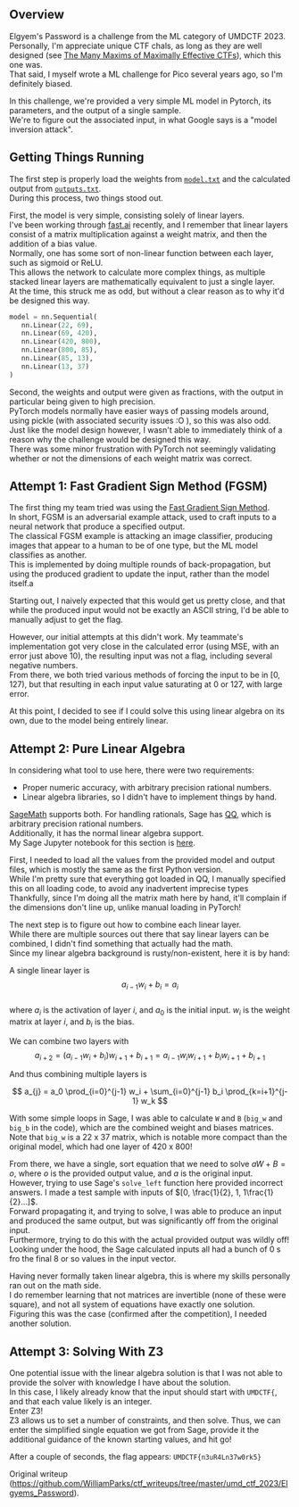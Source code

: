 ## Overview  
Elgyem's Password is a challenge from the ML category of UMDCTF 2023.  
Personally, I'm appreciate unique CTF chals, as long as they are well designed
(see [The Many Maxims of Maximally Effective
CTFs](https://web.archive.org/web/20220702025238/http://54.212.176.14/maxims.html)),
which this one was.  
That said, I myself wrote a ML challenge for Pico several years ago, so I'm
definitely biased.

In this challenge, we're provided a very simple ML model in Pytorch, its
parameters, and the output of a single sample.  
We're to figure out the associated input, in what Google says is a "model
inversion attack".

## Getting Things Running  
The first step is properly load the weights from [`model.txt`](model.txt) and
the calculated output from [`outputs.txt`](outputs.txt).  
During this process, two things stood out.

First, the model is very simple, consisting solely of linear layers.  
I've been working through [fast.ai](fast.ai) recently, and I remember that
linear layers consist of a matrix multiplication against a weight matrix, and
then the addition of a bias value.  
Normally, one has some sort of non-linear function between each layer, such as
sigmoid or ReLU.  
This allows the network to calculate more complex things, as multiple stacked
linear layers are mathematically equivalent to just a single layer.  
At the time, this struck me as odd, but without a clear reason as to why it'd
be designed this way.

```python  
model = nn.Sequential(  
   nn.Linear(22, 69),  
   nn.Linear(69, 420),  
   nn.Linear(420, 800),  
   nn.Linear(800, 85),  
   nn.Linear(85, 13),  
   nn.Linear(13, 37)  
)  
```

Second, the weights and output were given as fractions, with the output in
particular being given to high precision.  
PyTorch models normally have easier ways of passing models around, using
pickle (with associated security issues :O ), so this was also odd.  
Just like the model design however, I wasn't able to immediately think of a
reason why the challenge would be designed this way.  
There was some minor frustration with PyTorch not seemingly validating whether
or not the dimensions of each weight matrix was correct.

## Attempt 1: Fast Gradient Sign Method (FGSM)  
The first thing my team tried was using the [Fast Gradient Sign
Method](https://pytorch.org/tutorials/beginner/fgsm_tutorial.html).  
In short, FGSM is an adversarial example attack, used to craft inputs to a
neural network that produce a specified output.  
The classical FGSM example is attacking an image classifier, producing images
that appear to a human to be of one type, but the ML model classifies as
another.  
This is implemented by doing multiple rounds of back-propagation, but using
the produced gradient to update the input, rather than the model itself.a

Starting out, I naively expected that this would get us pretty close, and that
while the produced input would not be exactly an ASCII string, I'd be able to
manually adjust to get the flag.

However, our initial attempts at this didn't work. My teammate's
implementation got very close in the calculated error (using MSE, with an
error just above 10), the resulting input was not a flag, including several
negative numbers.  
From there, we both tried various methods of forcing the input to be in [0,
127), but that resulting in each input value saturating at 0 or 127, with
large error.

At this point, I decided to see if I could solve this using linear algebra on
its own, due to the model being entirely linear.

## Attempt 2: Pure Linear Algebra  
In considering what tool to use here, there were two requirements:  
- Proper numeric accuracy, with arbitrary precision rational numbers.  
- Linear algebra libraries, so I didn't have to implement things by hand.

[SageMath](https://www.sagemath.org/) supports both.  For handling rationals,
Sage has
[QQ](https://doc.sagemath.org/html/en/reference/rings_standard/sage/rings/rational_field.html),
which is arbitrary precision rational numbers.  
Additionally, it has the normal linear algebra support.  
My Sage Jupyter notebook for this section is
[here](https://doc.sagemath.org/html/en/reference/rings_standard/sage/rings/rational_field.html).

First, I needed to load all the values from the provided model and output
files, which is mostly the same as the first Python version.  
While I'm pretty sure that everything got loaded in QQ, I manually specified
this on all loading code, to avoid any inadvertent imprecise types  
Thankfully, since I'm doing all the matrix math here by hand, it'll complain
if the dimensions don't line up, unlike manual loading in PyTorch!

The next step is to figure out how to combine each linear layer.  
While there are multiple sources out there that say linear layers can be
combined, I didn't find something that actually had the math.  
Since my linear algebra background is rusty/non-existent, here it is by hand:

A single linear layer is  
$$  
a_{i-1} w_i + b_i = a_i  
$$  
where $a_i$ is the activation of layer $i$, and $a_0$ is the initial input.
$w_i$ is the weight matrix at layer $i$, and $b_i$ is the bias.

We can combine two layers with  
$$  
a_{i+2} = (a_{i-1} w_i + b_i) w_{i+1} + b_{i+1} = a_{i-1} w_i w_{i+1} + b_i
w_{i+1} + b_{i+1}  
$$

And thus combining multiple layers is

$$  
a_{j} = a_0 \prod_{i=0}^{j-1} w_i    + \sum_{i=0}^{j-1} b_i
\prod_{k=i+1}^{j-1} w_k  
$$

With some simple loops in Sage, I was able to calculate `W` and `B` (`big_w`
and `big_b` in the code), which are the combined weight and biases matrices.  
Note that `big_w` is a 22 x 37 matrix, which is notable more compact than the
original model, which had one layer of 420 x 800!

From there, we have a single, sort equation that we need to solve $aW + B =
o$, where $o$ is the provided output value, and $a$ is the original input.  
However, trying to use Sage's `solve_left` function here provided incorrect
answers. I made a test sample with inputs of $[0, \frac{1}{2}, 1,
1\frac{1}{2}...]$.  
Forward propagating it, and trying to solve, I was able to produce an input
and produced the same output, but was significantly off from the original
input.  
Furthermore, trying to do this with the actual provided output was wildly off!  
Looking under the hood, the Sage calculated inputs all had a bunch of $0$ s
fro the final 8 or so values in the input vector.

Having never formally taken linear algebra, this is where my skills personally
ran out on the math side.  
I do remember learning that not matrices are invertible (none of these were
square), and not all system of equations have exactly one solution.  
Figuring this was the case (confirmed after the competition), I needed another
solution.

## Attempt 3: Solving With Z3  
One potential issue with the linear algebra solution is that I was not able to
provide the solver with knowledge I have about the solution.  
In this case, I likely already know that the input should start with
`UMDCTF{`, and that each value likely is an integer.  
Enter Z3!  
Z3 allows us to set a number of constraints, and then solve.  Thus, we can
enter the simplified single equation we got from Sage, provide it the
additional guidance of the known starting values, and hit go!

After a couple of seconds, the flag appears: `UMDCTF{n3uR4Ln37w0rk5}`  

Original writeup
(https://github.com/WilliamParks/ctf_writeups/tree/master/umd_ctf_2023/Elgyems_Password).